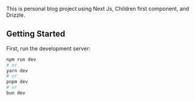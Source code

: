 This is personal blog project using Next Js, Children first component, and Drizzle.
## Getting Started

First, run the development server:

```bash
npm run dev
# or
yarn dev
# or
pnpm dev
# or
bun dev
```
